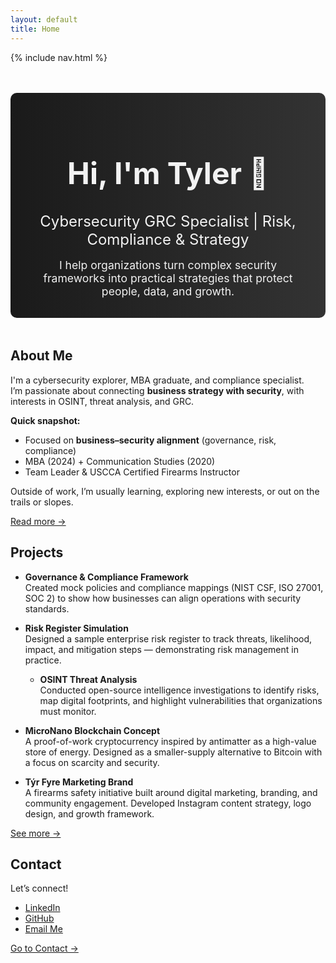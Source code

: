 ```yaml
---
layout: default
title: Home
---
```


{% include nav.html %}

<!-- Hero Section with Gradient Background -->
<div style="text-align:center; margin: 3rem 0; padding: 2rem; background: linear-gradient(to right, #1a1a1a, #333333); color:#f2f2f2; border-radius:10px;">
  <h1 style="font-size:3rem; margin-bottom:0.5rem;">Hi, I'm Tyler 👋</h1>
  <h2 style="font-size:1.5rem; font-weight:normal; margin-bottom:1rem;">Cybersecurity GRC Specialist | Risk, Compliance & Strategy</h2>
  <p style="font-size:1.1rem; max-width:600px; margin:0 auto;">
    I help organizations turn complex security frameworks into practical strategies that protect people, data, and growth.
  </p>
</div>

## About Me  

I'm a cybersecurity explorer, MBA graduate, and compliance specialist.  
I’m passionate about connecting **business strategy with security**, with interests in OSINT, threat analysis, and GRC.

**Quick snapshot:**     
- Focused on **business–security alignment** (governance, risk, compliance)
- MBA (2024) + Communication Studies (2020)
- Team Leader & USCCA Certified Firearms Instructor

Outside of work, I’m usually learning, exploring new interests, or out on the trails or slopes.  

[Read more →](about.html)

## Projects   

- **Governance & Compliance Framework**  
  Created mock policies and compliance mappings (NIST CSF, ISO 27001, SOC 2) to show how businesses can align operations with security standards.  

- **Risk Register Simulation**  
  Designed a sample enterprise risk register to track threats, likelihood, impact, and mitigation steps — demonstrating risk management in practice.

  - **OSINT Threat Analysis**  
  Conducted open-source intelligence investigations to identify risks, map digital footprints, and highlight vulnerabilities that organizations must monitor. 

- **MicroNano Blockchain Concept**  
  A proof-of-work cryptocurrency inspired by antimatter as a high-value store of energy. Designed as a smaller-supply alternative to Bitcoin with a focus on scarcity and security.  

- **Týr Fyre Marketing Brand**  
  A firearms safety initiative built around digital marketing, branding, and community engagement. Developed Instagram content strategy, logo design, and growth framework.  

[See more →](projects.html)

## Contact
Let’s connect!  
- [LinkedIn](https://www.linkedin.com/in/tylerhoel)  
- [GitHub](https://github.com/tch25-cs)  
- [Email Me](mailto:tylerhoel25@gmail.com?subject=Professional%20Inquiry&body=Hello%20Tyler,%0D%0A%0D%0AI%20came%20across%20your%20portfolio%20and%20wanted%20to%20connect%20regarding%20professional%20opportunities%20or%20collaboration.%0D%0A%0D%0ABest%20regards,%0D%0A[Your%20Name])

[Go to Contact →](contact.html)
